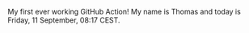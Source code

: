 My first ever working GitHub Action!
My name is Thomas and today is Friday, 11 September, 08:17 CEST. 
